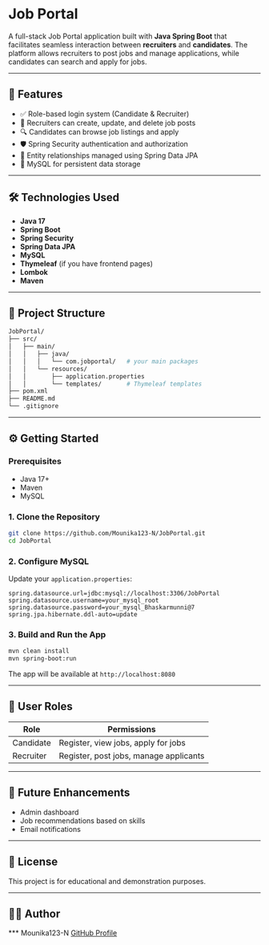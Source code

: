 # Job Portal

A full-stack Job Portal application built with **Java Spring Boot** that facilitates seamless interaction between **recruiters** and **candidates**. The platform allows recruiters to post jobs and manage applications, while candidates can search and apply for jobs.

---

## 🚀 Features

- ✅ Role-based login system (Candidate & Recruiter)
- 📝 Recruiters can create, update, and delete job posts
- 🔍 Candidates can browse job listings and apply
- 🛡️ Spring Security authentication and authorization
- 📂 Entity relationships managed using Spring Data JPA
- 🐘 MySQL for persistent data storage

---

## 🛠️ Technologies Used

- **Java 17**
- **Spring Boot**
- **Spring Security**
- **Spring Data JPA**
- **MySQL**
- **Thymeleaf** (if you have frontend pages)
- **Lombok**
- **Maven**

---

## 📁 Project Structure

```bash
JobPortal/
├── src/
│   ├── main/
│   │   ├── java/
│   │   │   └── com.jobportal/   # your main packages
│   │   └── resources/
│   │       ├── application.properties
│   │       └── templates/       # Thymeleaf templates
├── pom.xml
├── README.md
└── .gitignore
```

---

## ⚙️ Getting Started

### Prerequisites
- Java 17+
- Maven
- MySQL

### 1. Clone the Repository

```bash
git clone https://github.com/Mounika123-N/JobPortal.git
cd JobPortal
```

### 2. Configure MySQL

Update your `application.properties`:

```properties
spring.datasource.url=jdbc:mysql://localhost:3306/JobPortal
spring.datasource.username=your_mysql_root
spring.datasource.password=your_mysql_Bhaskarmunni@7
spring.jpa.hibernate.ddl-auto=update
```

### 3. Build and Run the App

```bash
mvn clean install
mvn spring-boot:run
```

The app will be available at `http://localhost:8080`

---

## 👥 User Roles

| Role       | Permissions                            |
|------------|----------------------------------------|
| Candidate  | Register, view jobs, apply for jobs    |
| Recruiter  | Register, post jobs, manage applicants |

---

## 📌 Future Enhancements

- Admin dashboard
- Job recommendations based on skills
- Email notifications

---

## 📝 License

This project is for educational and demonstration purposes.

---

## 🙋‍♀️ Author
*** Mounika123-N
[GitHub Profile](https://github.com/Neha0108)
